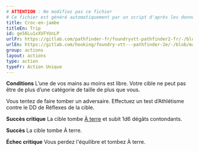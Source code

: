 ```yaml
---
# ATTENTION : Ne modifiez pas ce fichier
# Ce fichier est généré automatiquement par un script d'après les données du module Foundry VTT officiel et de sa traduction
title: Croc-en-jambe
titleEn: Trip
id: ge56Lu1xXVFYUnLP
urlFr: https://gitlab.com/pathfinder-fr/foundryvtt-pathfinder2-fr/-/blob/master/data/actions/ge56Lu1xXVFYUnLP.htm
urlEn: https://gitlab.com/hooking/foundry-vtt---pathfinder-2e/-/blob/master/packs/data/actions.db/trip.json
group: actions
layout: actions
type: action
typeFr: Action Unique
---
```

**Conditions** L’une de vos mains au moins est libre. Votre cible ne peut pas être de plus d’une catégorie de taille de plus que vous.

Vous tentez de faire tomber un adversaire. Effectuez un test <span data-pf2-action="trip" data-pf2-glyph="A">d’Athlétisme contre le DD de Réflexes de la cible.

**Succès critique** La cible tombe [À terre](../etats/à-terre.md) et subit 1d6 dégâts contondants.

**Succès** La cible tombe À terre.

**Échec critique** Vous perdez l'équilibre et tombez À terre.
